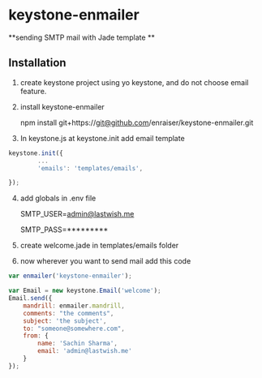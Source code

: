 keystone-enmailer
=====

**sending SMTP mail with Jade template **
## Installation

1. create keystone project using yo keystone, and do not choose email feature.
2. install keystone-enmailer

    npm install git+https://git@github.com/enraiser/keystone-enmailer.git
   
3. In keystone.js at keystone.init add email template
```javascript
keystone.init({
        ... 
        'emails': 'templates/emails',

});
```

4. add globals in .env file

    SMTP_USER=admin@lastwish.me

    SMTP_PASS=*********

5.  create welcome.jade in templates/emails folder

6. now wherever you want to send mail  add this code

```javascript
var enmailer('keystone-enmailer');

var Email = new keystone.Email('welcome');
Email.send({
    mandrill: enmailer.mandrill,
    comments: "the comments",
    subject: 'the subject',
    to: "someone@somewhere.com",
    from: {
        name: 'Sachin Sharma',
        email: 'admin@lastwish.me'
    }
});
```

